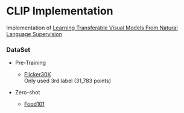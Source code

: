 # CLIP Implementation
Implementation of [Learning Transferable Visual Models From Natural Language Supervision](https://cdn.openai.com/papers/Learning_Transferable_Visual_Models_From_Natural_Language_Supervision.pdf)  

### DataSet

- Pre-Training
  - [Flicker30K](https://shannon.cs.illinois.edu/DenotationGraph/)  
  Only used 3rd label (31,783 points)

- Zero-shot
  - [Food101](https://data.vision.ee.ethz.ch/cvl/datasets_extra/food-101/)